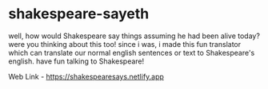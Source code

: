 # shakespeare-sayeth
 
well, how would Shakespeare say things assuming he had been alive today? were you thinking about this too! since i was, i made this fun translator which can translate our normal english sentences or text to Shakespeare's english. have fun talking to Shakespeare!

Web Link - https://shakespearesays.netlify.app